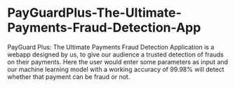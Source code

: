 # PayGuardPlus-The-Ultimate-Payments-Fraud-Detection-App
PayGuard Plus: The Ultimate Payments Fraud Detection Application is a webapp designed by us, to give our audience a trusted detection of frauds on their payments. Here the user would enter some parameters as input and our machine learning model with a working accuracy of 99.98% will detect whether that payment can be fraud or not.
